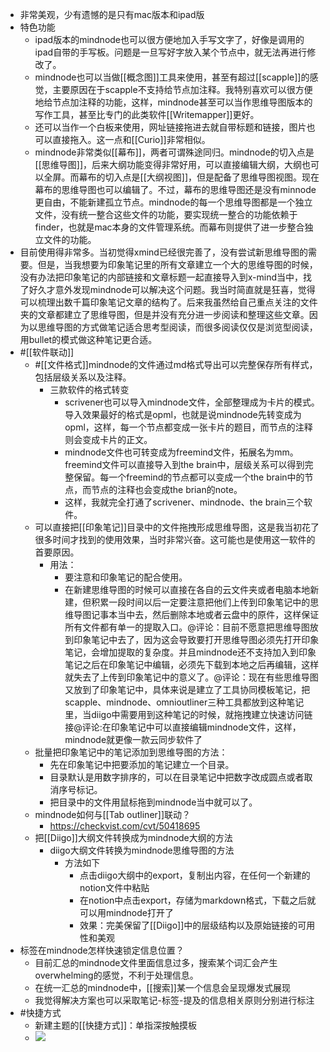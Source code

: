 - 非常美观，少有遗憾的是只有mac版本和ipad版
- 特色功能
    - ipad版本的mindnode也可以很方便地加入手写文字了，好像是调用的ipad自带的手写板。问题是一旦写好字放入某个节点中，就无法再进行修改了。
    - mindnode也可以当做[[概念图]]工具来使用，甚至有超过[[scapple]]的感觉，主要原因在于scapple不支持给节点加注释。我特别喜欢可以很方便地给节点加注释的功能，这样，mindnode甚至可以当作思维导图版本的写作工具，甚至比专门的此类软件[[Writemapper]]更好。
    - 还可以当作一个白板来使用，网址链接拖进去就自带标题和链接，图片也可以直接拖入。这一点和[[Curio]]非常相似。
    - mindnode非常类似[[幕布]]，两者可谓殊途同归。mindnode的切入点是[[思维导图]]，后来大纲功能变得非常好用，可以直接编辑大纲，大纲也可以全屏。而幕布的切入点是[[大纲视图]]，但是配备了思维导图视图。现在幕布的思维导图也可以编辑了。不过，幕布的思维导图还是没有minnode更自由，不能新建孤立节点。mindnode的每一个思维导图都是一个独立文件，没有统一整合这些文件的功能，要实现统一整合的功能依赖于finder，也就是mac本身的文件管理系统。而幕布则提供了进一步整合独立文件的功能。
- 目前使用得非常多。当初觉得xmind已经很完善了，没有尝试新思维导图的需要。但是，当我想要为印象笔记里的所有文章建立一个大的思维导图的时候，没有办法把印象笔记的内部链接和文章标题一起直接导入到x-mind当中，找了好久才意外发现mindnode可以解决这个问题。我当时简直就是狂喜，觉得可以梳理出数千篇印象笔记文章的结构了。后来我虽然给自己重点关注的文件夹的文章都建立了思维导图，但是并没有充分进一步阅读和整理这些文章。因为以思维导图的方式做笔记适合思考型阅读，而很多阅读仅仅是浏览型阅读，用bullet的模式做这种笔记更合适。
- #[[软件联动]]
    - #[[文件格式]]mindnode的文件通过md格式导出可以完整保存所有样式，包括层级关系以及注释。
        - 三款软件的格式转变
            - scrivener也可以导入mindnode文件，全部整理成为卡片的模式。导入效果最好的格式是opml，也就是说mindnode先转变成为opml，这样，每一个节点都变成一张卡片的题目，而节点的注释则会变成卡片的正文。
            - mindnode文件也可转变成为freemind文件，拓展名为mm。freemind文件可以直接导入到the brain中，层级关系可以得到完整保留。每一个freemind的节点都可以变成一个the brain中的节点，而节点的注释也会变成the brian的note。
            - 这样，我就完全打通了scrivener、mindnode、the brain三个软件。
    - 可以直接把[[印象笔记]]目录中的文件拖拽形成思维导图，这是我当初花了很多时间才找到的使用效果，当时非常兴奋。这可能也是使用这一软件的首要原因。
        - 用法：
            - 要注意和印象笔记的配合使用。
            - 在新建思维导图的时候可以直接在各自的云文件夹或者电脑本地新建，但积累一段时间以后一定要注意把他们上传到印象笔记中的思维导图记事本当中去，然后删除本地或者云盘中的原件，这样保证所有文件都有单一的提取入口。@评论：目前不愿意把思维导图放到印象笔记中去了，因为这会导致要打开思维导图必须先打开印象笔记，会增加提取的复杂度。并且mindnode还不支持加入到印象笔记之后在印象笔记中编辑，必须先下载到本地之后再编辑，这样就失去了上传到印象笔记中的意义了。@评论：现在有些思维导图又放到了印象笔记中，具体来说是建立了工具协同模板笔记，把scapple、mindnode、omnioutliner三种工具都放到这种笔记里，当diigo中需要用到这种笔记的时候，就拖拽建立快速访问链接@评论:在印象笔记中可以直接编辑mindnode文件，这样，mindnode就更像一款云同步软件了
    - 批量把印象笔记中的笔记添加到思维导图的方法：
        - 先在印象笔记中把要添加的笔记建立一个目录。
        - 目录默认是用数字排序的，可以在目录笔记中把数字改成圆点或者取消序号标记。
        - 把目录中的文件用鼠标拖到mindnode当中就可以了。
    - mindnode如何与[[Tab outliner]]联动？
        - https://checkvist.com/cvt/50418695
    - 把[[Diigo]]大纲文件转换成为mindnode大纲的方法
        - diigo大纲文件转换为mindnode思维导图的方法
            - 方法如下
                - 点击diigo大纲中的export，复制出内容，在任何一个新建的notion文件中粘贴
                - 在notion中点击export，存储为markdown格式，下载之后就可以用mindnode打开了
                - 效果：完美保留了[[Diigo]]中的层级结构以及原始链接的可用性和美观
- 标签在mindnode怎样快速锁定信息位置？
    - 目前汇总的mindnode文件里面信息过多，搜索某个词汇会产生overwhelming的感觉，不利于处理信息。
    - 在统一汇总的mindnode中，[[搜索]]某一个信息会呈现爆发式展现
    - 我觉得解决方案也可以采取笔记-标签-提及的信息相关原则分别进行标注
- #快捷方式
    - 新建主题的[[快捷方式]]：单指深按触摸板
    - ![](https://firebasestorage.googleapis.com/v0/b/firescript-577a2.appspot.com/o/imgs%2Fapp%2Fxinyiheng%2FaZN0YFavGt.png?alt=media&token=2fa7d255-4646-45c9-8d16-d1559c5d4455)

